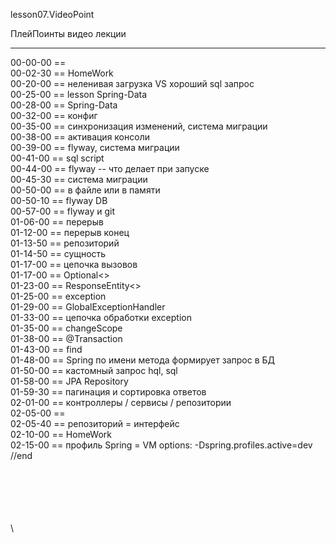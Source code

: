 ﻿
lesson07.VideoPoint  

ПлейПоинты видео лекции  

---
00-00-00 ==   
00-02-30 == HomeWork  
00-20-00 == неленивая загрузка VS хороший sql запрос  
00-25-00 == lesson Spring-Data  
00-28-00 == Spring-Data <dependencies>  
00-32-00 == конфиг  
00-35-00 == синхронизация изменений, система миграции  
00-38-00 == активация консоли  
00-39-00 == flyway, система миграции  
00-41-00 == sql script  
00-44-00 == flyway -- что делает при запуске  
00-45-30 == система миграции  
00-50-00 == в файле или в памяти  
00-50-10 == flyway DB  
00-57-00 == flyway и git  
01-06-00 == перерыв  
01-12-00 == перерыв конец  
01-13-50 == репозиторий  
01-14-50 == сущность  
01-17-00 == цепочка вызовов  
01-17-00 == Optional<>  
01-23-00 == ResponseEntity<>  
01-25-00 == exception  
01-29-00 == GlobalExceptionHandler  
01-33-00 == цепочка обработки exception  
01-35-00 == changeScope  
01-38-00 == @Transaction  
01-43-00 == find  
01-48-00 == Spring по имени метода формирует запрос в БД  
01-50-00 == кастомный запрос hql, sql   
01-58-00 == JPA Repository   
01-59-30 == пагинация и сортировка ответов  
02-01-00 == контроллеры / сервисы / репозитории  
02-05-00 ==    
02-05-40 == репозиторий = интерфейс   
02-10-00 == HomeWork   
02-15-00 == профиль Spring = VM options: -Dspring.profiles.active=dev   
//end  













\
\
\
\
\
\

